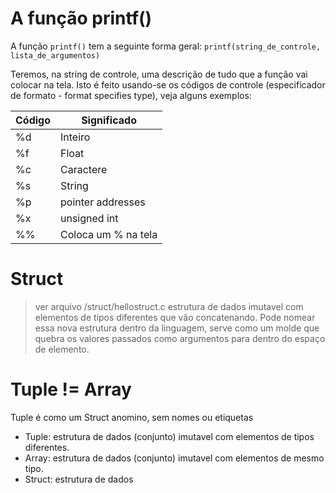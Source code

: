 # A função printf()
A função `printf()` tem a seguinte forma geral:
`printf(string_de_controle, lista_de_argumentos)`

Teremos, na string de controle, uma descrição de tudo que a
função vai colocar na tela.
Isto é feito usando-se os códigos de controle (especificador de formato - format specifies type), veja alguns
exemplos:

| Código | Significado       |
|--------|-------------------|
| %d     | Inteiro          |
| %f     | Float            |
| %c     | Caractere        |
| %s     | String           |
| %p     | pointer addresses   |
| %x     | unsigned int     |
| %%     | Coloca um % na tela |

# Struct
> ver arquivo /struct/hellostruct.c
estrutura de dados imutavel com elementos de tipos diferentes que vão concatenando. Pode nomear essa nova estrutura dentro da linguagem, serve como um molde que quebra os valores passados como argumentos para dentro do espaço de elemento.
# Tuple != Array
Tuple é como um Struct anomino, sem nomes ou etiquetas
- Tuple: estrutura de dados (conjunto) imutavel com elementos de tipos diferentes.
- Array: estrutura de dados (conjunto) imutavel com elementos de mesmo tipo.
- Struct: estrutura de dados 